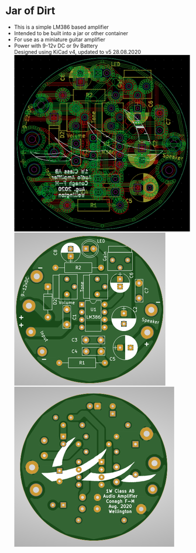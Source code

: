 # Jar of Dirt
- This is a simple LM386 based amplifier
- Intended to be built into a jar or other container
- For use as a miniature guitar amplifier
- Power with 9-12v DC or 9v Battery\
Designed using KiCad v4, updated to v5 28.08.2020\
![Layers](https://github.com/ConaghFM/jar-of-dirt/blob/master/renders/Layers.png?raw=true)
![Top](https://github.com/ConaghFM/jar-of-dirt/blob/master/renders/Top.png?raw=true)
![Bottom](https://github.com/ConaghFM/jar-of-dirt/blob/master/renders/Bottom.png?raw=true)
